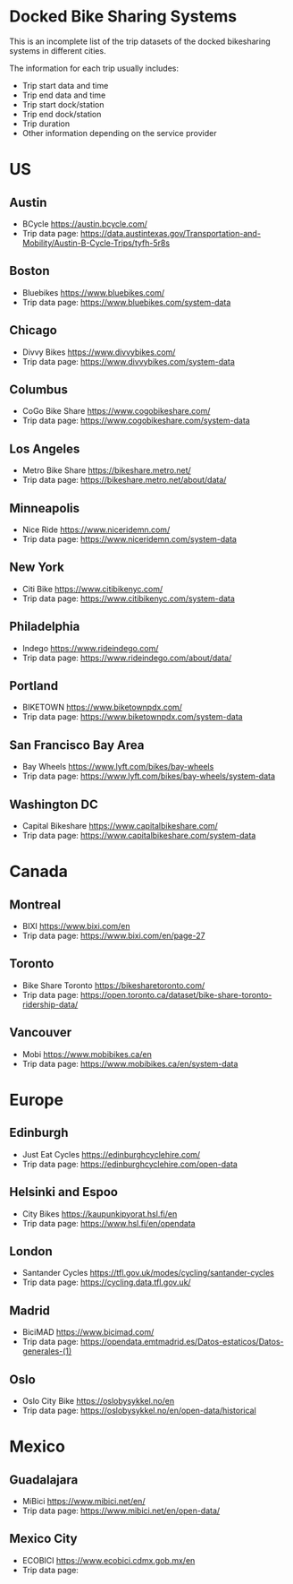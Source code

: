 # Docked Bike Sharing Systems

This is an incomplete list of the trip datasets of the docked bikesharing systems in different cities.

The information for each trip usually includes:
* Trip start data and time
* Trip end data and time
* Trip start dock/station
* Trip end dock/station
* Trip duration
* Other information depending on the service provider

# **US**

## Austin
* BCycle https://austin.bcycle.com/
* Trip data page: https://data.austintexas.gov/Transportation-and-Mobility/Austin-B-Cycle-Trips/tyfh-5r8s

## Boston
* Bluebikes https://www.bluebikes.com/
* Trip data page: https://www.bluebikes.com/system-data

## Chicago
* Divvy Bikes https://www.divvybikes.com/
* Trip data page: https://www.divvybikes.com/system-data

## Columbus
* CoGo Bike Share https://www.cogobikeshare.com/
* Trip data page: https://www.cogobikeshare.com/system-data

## Los Angeles
* Metro Bike Share https://bikeshare.metro.net/
* Trip data page: https://bikeshare.metro.net/about/data/

## Minneapolis
* Nice Ride https://www.niceridemn.com/
* Trip data page: https://www.niceridemn.com/system-data

## New York
* Citi Bike https://www.citibikenyc.com/
* Trip data page: https://www.citibikenyc.com/system-data

## Philadelphia
* Indego https://www.rideindego.com/
* Trip data page: https://www.rideindego.com/about/data/

## Portland
* BIKETOWN https://www.biketownpdx.com/
* Trip data page: https://www.biketownpdx.com/system-data

## San Francisco Bay Area
* Bay Wheels https://www.lyft.com/bikes/bay-wheels
* Trip data page: https://www.lyft.com/bikes/bay-wheels/system-data

## Washington DC
* Capital Bikeshare https://www.capitalbikeshare.com/
* Trip data page: https://www.capitalbikeshare.com/system-data

# **Canada**

## Montreal
* BIXI https://www.bixi.com/en
* Trip data page: https://www.bixi.com/en/page-27

## Toronto 
* Bike Share Toronto https://bikesharetoronto.com/
* Trip data page: https://open.toronto.ca/dataset/bike-share-toronto-ridership-data/

## Vancouver
* Mobi https://www.mobibikes.ca/en
* Trip data page: https://www.mobibikes.ca/en/system-data

# **Europe**

## Edinburgh
* Just Eat Cycles https://edinburghcyclehire.com/
* Trip data page: https://edinburghcyclehire.com/open-data

## Helsinki and Espoo
* City Bikes https://kaupunkipyorat.hsl.fi/en
* Trip data page: https://www.hsl.fi/en/opendata

## London 
* Santander Cycles https://tfl.gov.uk/modes/cycling/santander-cycles
* Trip data page: https://cycling.data.tfl.gov.uk/

## Madrid
* BiciMAD https://www.bicimad.com/
* Trip data page:  https://opendata.emtmadrid.es/Datos-estaticos/Datos-generales-(1)

## Oslo
* Oslo City Bike https://oslobysykkel.no/en
* Trip data page:  https://oslobysykkel.no/en/open-data/historical

# **Mexico**

## Guadalajara
* MiBici https://www.mibici.net/en/
* Trip data page: https://www.mibici.net/en/open-data/

## Mexico City
* ECOBICI https://www.ecobici.cdmx.gob.mx/en
* Trip data page: 
